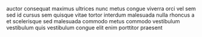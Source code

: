auctor consequat maximus ultrices nunc metus congue viverra orci vel sem sed id
cursus sem quisque vitae tortor interdum malesuada nulla rhoncus a et
scelerisque sed malesuada commodo metus commodo vestibulum vestibulum quis
vestibulum congue elit enim porttitor praesent